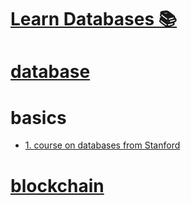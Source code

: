 # [Learn Databases 📚](https://my.mindnode.com/VsuqhhyBK8PAfvzuHqE1DBmyB9xV8fSePsX92ssB) 

# [database](http://www.wikiwand.com/en/Database)


# basics


- [1. course on databases from Stanford](https://lagunita.stanford.edu/courses/DB/2014/SelfPaced/about)


# [blockchain](http://www.wikiwand.com/en/Blockchain)

